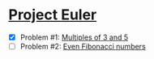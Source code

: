 # [Project Euler](https://projecteuler.net/archives)
- [x] Problem #1: [Multiples of 3 and 5](./problem1.ts)
- [ ] Problem #2: [Even Fibonacci numbers](./problem2.ts)